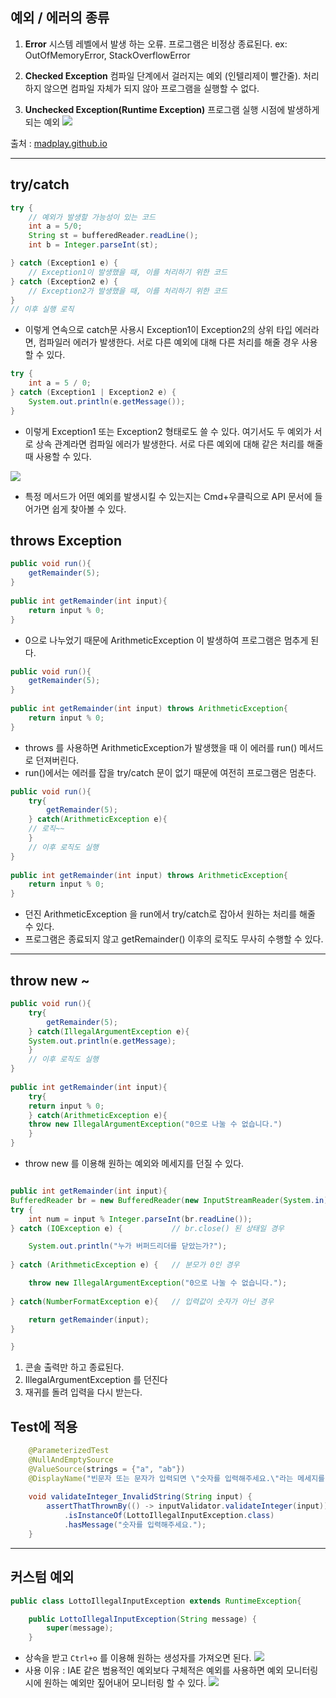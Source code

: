 ## 예외 / 에러의 종류
1. **Error**
시스템 레벨에서 발생 하는 오류. 프로그램은 비정상 종료된다.
ex: OutOfMemoryError, StackOverflowError

2. **Checked Exception**
컴파일 단계에서 걸러지는 예외 (인텔리제이 빨간줄). 처리하지 않으면 컴파일 자체가 되지 않아 프로그램을 실행할 수 없다. 

3. **Unchecked Exception(Runtime Exception)**
프로그램 실행 시점에 발생하게 되는 예외
![](https://images.velog.io/images/gruzzimo/post/5a65bf05-105b-43e4-83a9-29512d2d6566/image.png)

출처 : [madplay.github.io](https://www.google.com/url?sa=i&url=https%3A%2F%2Fmadplay.github.io%2Fpost%2Fjava-checked-unchecked-exceptions&psig=AOvVaw0E0LiEbHPnGuRa3M-XbqPp&ust=1646303512318000&source=images&cd=vfe&ved=0CAwQjhxqFwoTCLDo7dScp_YCFQAAAAAdAAAAABAD})

---
## try/catch

```java
try {
    // 예외가 발생할 가능성이 있는 코드
    int a = 5/0;
    String st = bufferedReader.readLine();
    int b = Integer.parseInt(st);

} catch (Exception1 e) {
    // Exception1이 발생했을 때, 이를 처리하기 위한 코드
} catch (Exception2 e) {
    // Exception2가 발생했을 때, 이를 처리하기 위한 코드
}
// 이후 실행 로직
```
* 이렇게 연속으로 catch문 사용시 Exception1이 Exception2의 상위 타입 에러라면, 컴파일러 에러가 발생한다. 서로 다른 예외에 대해 다른 처리를 해줄 경우 사용할 수 있다.

```java
try {
    int a = 5 / 0;
} catch (Exception1 | Exception2 e) {
    System.out.println(e.getMessage());
}
```
* 이렇게 Exception1 또는 Exception2 형태로도 쓸 수 있다. 여기서도 두 예외가 서로 상속 관계라면 컴파일 에러가 발생한다. 서로 다른 예외에 대해 같은 처리를 해줄 때 사용할 수 있다.


![](https://images.velog.io/images/gruzzimo/post/74f9bf9c-dc2e-4d3c-82b0-32b568b96d8e/image.png)

* 특정 메서드가 어떤 예외를 발생시킬 수 있는지는 Cmd+우클릭으로 API 문서에 들어가면 쉽게 찾아볼 수 있다.

## throws Exception
```java
public void run(){
	getRemainder(5);
}
    
public int getRemainder(int input){
	return input % 0;
}
```
* 0으로 나누었기 때문에 ArithmeticException 이 발생하여 프로그램은 멈추게 된다.

```java
public void run(){
	getRemainder(5);
}
    
public int getRemainder(int input) throws ArithmeticException{
	return input % 0;
}
```
* throws 를 사용하면 ArithmeticException가 발생했을 때 이 에러를 run() 메서드로 던져버린다.
* run()에서는 에러를 잡을 try/catch 문이 없기 때문에 여전히 프로그램은 멈춘다.

```java
public void run(){
	try{
		getRemainder(5);
    } catch(ArithmeticException e){
    // 로직~~
    }
    // 이후 로직도 실행
}
    
public int getRemainder(int input) throws ArithmeticException{
	return input % 0;
}
```
* 던진 ArithmeticException 을 run에서 try/catch로 잡아서 원하는 처리를 해줄 수 있다.
* 프로그램은 종료되지 않고 getRemainder() 이후의 로직도 무사히 수행할 수 있다.

---

## throw new ~

```java
public void run(){
	try{
		getRemainder(5);
    } catch(IllegalArgumentException e){
    System.out.println(e.getMessage);
    }
    // 이후 로직도 실행
}
    
public int getRemainder(int input){
	try{
	return input % 0;
    } catch(ArithmeticException e){
    throw new IllegalArgumentException("0으로 나눌 수 없습니다.")
    }
}
```

* throw new 를 이용해 원하는 예외와 메세지를 던질 수 있다.


```java

public int getRemainder(int input){
BufferedReader br = new BufferedReader(new InputStreamReader(System.in));
try {
    int num = input % Integer.parseInt(br.readLine());
} catch (IOException e) {  			// br.close() 된 상태일 경우

    System.out.println("누가 버퍼드리더를 닫았는가?");
    
} catch (ArithmeticException e) { 	// 분모가 0인 경우

    throw new IllegalArgumentException("0으로 나눌 수 없습니다.");
    
} catch(NumberFormatException e){ 	// 입력값이 숫자가 아닌 경우

    return getRemainder(input);
}

}
```
1. 콘솔 출력만 하고 종료된다.
2. IllegalArgumentException 를 던진다
3. 재귀를 돌려 입력을 다시 받는다. 


## Test에 적용

```java
    @ParameterizedTest
    @NullAndEmptySource
    @ValueSource(strings = {"a", "ab"})
    @DisplayName("빈문자 또는 문자가 입력되면 \"숫자를 입력해주세요.\"라는 메세지를 담은 LottoIllegalInputException을 던진다.")
    
    void validateInteger_InvalidString(String input) {
        assertThatThrownBy(() -> inputValidator.validateInteger(input))
            .isInstanceOf(LottoIllegalInputException.class)
            .hasMessage("숫자를 입력해주세요.");
    }
```

---

## 커스텀 예외

```java
public class LottoIllegalInputException extends RuntimeException{

    public LottoIllegalInputException(String message) {
        super(message);
    }
```
* 상속을 받고 `Ctrl+o` 를 이용해 원하는 생성자를 가져오면 된다. 
![](https://images.velog.io/images/gruzzimo/post/3457815a-2db9-418f-8a01-db7973441f86/image.png)
* 사용 이유 : IAE 같은 범용적인 예외보다 구체적은 예외를 사용하면 
예외 모니터링 시에 원하는 예외만 짚어내어 모니터링 할 수 있다.
![](https://images.velog.io/images/gruzzimo/post/bdcd01f5-1797-440e-a39a-29fd4b4caa1e/image.png)

